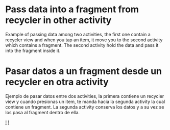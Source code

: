# Pass data into a fragment from recycler in other activity
Example of passing data among two activities, the first one contain a recycler view and when you tap an item, it move you to the second activity which contains a fragment. The second activity hold the data and pass it into the fragment inside it.

# Pasar datos a un fragment desde un recycler en otra activity
Ejemplo de pasar datos entre dos activities, la primera contiene un recycler view y cuando presionas un item, te manda hacia la segunda activity la cual contiene un fragment. La segunda activity conserva los datos y a su vez se los pasa al fragment dentro de ella.

[!](screenshots/main.png)
[!](screenshots/another.png)